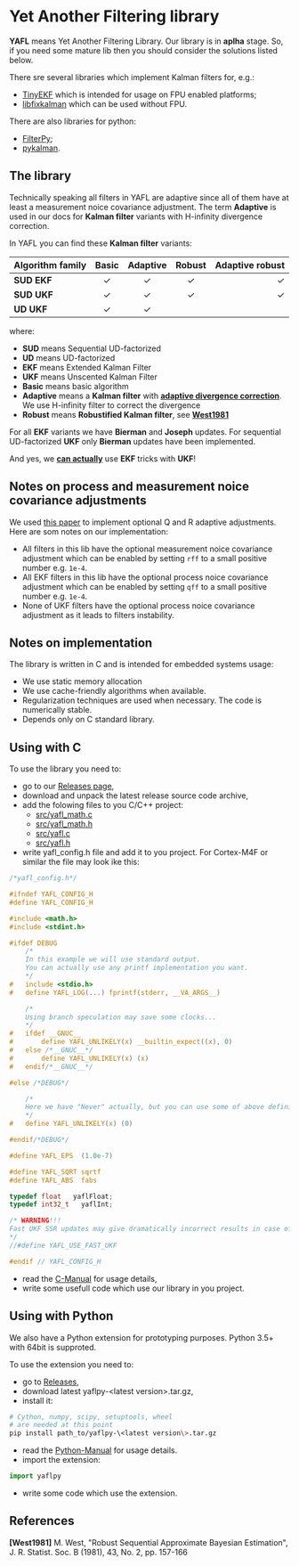 # Yet Another Filtering library

**YAFL** means Yet Another Filtering Library. Our library is in **aplha** stage. So, if you need some mature lib then you should consider the solutions listed below.

There sre several libraries which implement Kalman filters for, e.g.:
* [TinyEKF](https://github.com/simondlevy/TinyEKF) which is intended for usage on FPU enabled platforms;
* [libfixkalman](https://github.com/sunsided/libfixkalman) which can be used without FPU.

There are also libraries for python:
* [FilterPy](https://github.com/rlabbe/filterpy);
* [pykalman](https://github.com/pykalman/pykalman).

## The library
Technically speaking all filters in YAFL are adaptive since all of them have at least a measurement noice covariance adjustment.
The term **Adaptive** is used in our docs for **Kalman filter** variants with H-infinity divergence correction.

In YAFL you can find these **Kalman filter** variants:

| Algorithm family | Basic        | Adaptive     | Robust       | Adaptive robust |
| :--------------- | :----------: | :----------: | :----------: | --------------: |
| **SUD EKF**      | ✓            | ✓            | ✓            | ✓               |
| **SUD UKF**      | ✓            | ✓            | ✓            | ✓               |
| **UD UKF**       | ✓            | ✓            |              |                 |

where:
* **SUD** means Sequential UD-factorized
* **UD**  means UD-factorized
* **EKF** means Extended Kalman Filter
* **UKF** means Unscented Kalman Filter
* **Basic** means basic algorithm
* **Adaptive** means a **Kalman filter** with [**adaptive divergence correction**](./doc/AdaptiveCorrection.pdf). We use H-infinity filter to correct the divergence
* **Robust**   means **Robustified Kalman filter**, see [**West1981**](#west_1981)

For all **EKF** variants we have **Bierman** and **Joseph** updates.
For sequential UD-factorized **UKF** only **Bierman** updates have been implemented.

And yes, we [**can actually**](https://github.com/shkolnick-kun/yafl/blob/master/doc/UsingEKFTricksWithSPKF.pdf) use **EKF** tricks with **UKF**!

## Notes on process and measurement noice covariance adjustments
We used [this paper](https://arxiv.org/pdf/1702.00884.pdf) to implement optional Q and R adaptive adjustments.
Here are som notes on our implementation:
* All filters in this lib have the optional measurement noice covariance adjustment which can be enabled by setting `rff` to a small positive number e.g. `1e-4`.
* All EKF filters in this lib have the optional process noice covariance adjustment which can be enabled by setting `qff` to a small positive number e.g. `1e-4`.
* None of UKF filters have the optional process noice covariance adjustment as it leads to filters instability.

## Notes on implementation
The library is written in C and is intended for embedded systems usage:
* We use static memory allocation
* We use cache-friendly algorithms when available.
* Regularization techniques are used when necessary. The code is numerically stable.
* Depends only on C standard library.

## Using with C
To use the library you need to:
* go to our [Releases page](https://github.com/shkolnick-kun/yafl/releases),
* download and unpack the latest release source code archive,
* add the folowing files to you C/C++ project:
  * [src/yafl_math.c](https://github.com/shkolnick-kun/yafl/blob/master/src/yafl_math.c)
  * [src/yafl_math.h](https://github.com/shkolnick-kun/yafl/blob/master/src/yafl_math.h)
  * [src/yafl.c](https://github.com/shkolnick-kun/yafl/blob/master/src/yafl.c)
  * [src/yafl.h](https://github.com/shkolnick-kun/yafl/blob/master/src/yafl.h)
* write yafl_config.h file and add it to you project. For Cortex-M4F or similar the file may look ike this:

```C
/*yafl_config.h*/

#ifndef YAFL_CONFIG_H
#define YAFL_CONFIG_H

#include <math.h>
#include <stdint.h>

#ifdef DEBUG
    /*
    In this example we will use standard output.
    You can actually use any printf implementation you want.
    */
#   include <stdio.h>
#   define YAFL_LOG(...) fprintf(stderr, __VA_ARGS__)

    /*
    Using branch speculation may save some clocks...
    */
#   ifdef __GNUC__
#       define YAFL_UNLIKELY(x) __builtin_expect((x), 0)
#   else /*__GNUC__*/
#       define YAFL_UNLIKELY(x) (x)
#   endif/*__GNUC__*/

#else /*DEBUG*/

    /*
    Here we have "Never" actually, but you can use some of above definitions if you want.
    */
#   define YAFL_UNLIKELY(x) (0)

#endif/*DEBUG*/

#define YAFL_EPS  (1.0e-7)

#define YAFL_SQRT sqrtf
#define YAFL_ABS  fabs

typedef float   yaflFloat;
typedef int32_t   yaflInt;

/* WARNING!!!
Fast UKF SSR updates may give dramatically incorrect results in case of adaptive Bierman filter
*/
//#define YAFL_USE_FAST_UKF

#endif // YAFL_CONFIG_H

```
* read the [C-Manual](https://github.com/shkolnick-kun/yafl/blob/master/doc/C-Manual.md) for usage details,
* write some usefull code which use our library in you project.


## Using with Python
We also have a Python extension for prototyping purposes. Python 3.5+ with 64bit is supproted.

To use the extension you need to:
* go to [Releases](https://github.com/shkolnick-kun/yafl/releases),
* download latest yaflpy-\<latest version\>.tar.gz,
* install it:
```bash
# Cython, numpy, scipy, setuptools, wheel
# are needed at this point
pip install path_to/yaflpy-\<latest version\>.tar.gz
```
* read the [Python-Manual](https://github.com/shkolnick-kun/yafl/blob/master/doc/Python-Manual.md) for usage details.
* import the extension:
```Python
import yaflpy
```
* write some code which use the extension.

## References
<a name="west_1981"> **\[West1981\]** M. West, "Robust Sequential Approximate Bayesian Estimation", J. R. Statist. Soc. B (1981), 43, No. 2, pp. 157-166 </a>
